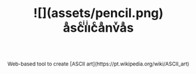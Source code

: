 <div align="center">
  <br> 
  <h1>
    ![](assets/pencil.png)
    <br>
     aͣscͨiͥiͥcͨaͣnvͮaͣs
    <br>
    <br>
  </h1>
  <sub>Web-based tool to create [ASCII art](https://pt.wikipedia.org/wiki/ASCII_art)</sub>
  <br />
  <br />
</div>
<br />
<br />
